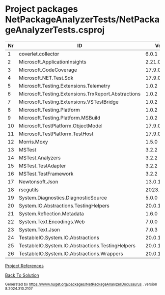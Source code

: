 
# Project packages NetPackageAnalyzerTests/NetPackageAnalyzerTests.csproj

|Nr|ID|Version|
| ----------- | ----------- | ----------- |
| 1 | coverlet.collector | 6.0.1 |
| 2 | Microsoft.ApplicationInsights | 2.21.0 |
| 3 | Microsoft.CodeCoverage | 17.9.0 |
| 4 | Microsoft.NET.Test.Sdk | 17.9.0 |
| 5 | Microsoft.Testing.Extensions.Telemetry | 1.0.2 |
| 6 | Microsoft.Testing.Extensions.TrxReport.Abstractions | 1.0.2 |
| 7 | Microsoft.Testing.Extensions.VSTestBridge | 1.0.2 |
| 8 | Microsoft.Testing.Platform | 1.0.2 |
| 9 | Microsoft.Testing.Platform.MSBuild | 1.0.2 |
| 10 | Microsoft.TestPlatform.ObjectModel | 17.9.0 |
| 11 | Microsoft.TestPlatform.TestHost | 17.9.0 |
| 12 | Morris.Moxy | 1.5.0 |
| 13 | MSTest | 3.2.2 |
| 14 | MSTest.Analyzers | 3.2.2 |
| 15 | MSTest.TestAdapter | 3.2.2 |
| 16 | MSTest.TestFramework | 3.2.2 |
| 17 | Newtonsoft.Json | 13.0.1 |
| 18 | rscgutils | 2023.827.1021 |
| 19 | System.Diagnostics.DiagnosticSource | 5.0.0 |
| 20 | System.IO.Abstractions.TestingHelpers | 20.0.15 |
| 21 | System.Reflection.Metadata | 1.6.0 |
| 22 | System.Text.Encodings.Web | 7.0.0 |
| 23 | System.Text.Json | 7.0.3 |
| 24 | TestableIO.System.IO.Abstractions | 20.0.15 |
| 25 | TestableIO.System.IO.Abstractions.TestingHelpers | 20.0.15 |
| 26 | TestableIO.System.IO.Abstractions.Wrappers | 20.0.15 |



[Project References](ProjectReferences)


[Back To Solution](pathname:///docs/Analysis/NetPackageAnalyzer/ProjectRelation)

<small>Generated  by https://www.nuget.org/packages/NetPackageAnalyzerDocusaurus , version 8.2024.310.2107</small>

